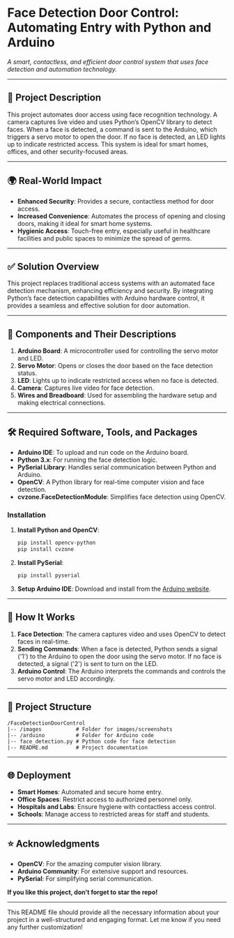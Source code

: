 # Face Detection Door Control: Automating Entry with Python and Arduino
*A smart, contactless, and efficient door control system that uses face detection and automation technology.*

---

## 📄 Project Description
This project automates door access using face recognition technology. A camera captures live video and uses Python’s OpenCV library to detect faces. When a face is detected, a command is sent to the Arduino, which triggers a servo motor to open the door. If no face is detected, an LED lights up to indicate restricted access. This system is ideal for smart homes, offices, and other security-focused areas.

---

## 🌍 Real-World Impact
- **Enhanced Security**: Provides a secure, contactless method for door access.
- **Increased Convenience**: Automates the process of opening and closing doors, making it ideal for smart home systems.
- **Hygienic Access**: Touch-free entry, especially useful in healthcare facilities and public spaces to minimize the spread of germs.

---

## ✅ Solution Overview
This project replaces traditional access systems with an automated face detection mechanism, enhancing efficiency and security. By integrating Python’s face detection capabilities with Arduino hardware control, it provides a seamless and effective solution for door automation.

---

## 🧩 Components and Their Descriptions
1. **Arduino Board**: A microcontroller used for controlling the servo motor and LED.
2. **Servo Motor**: Opens or closes the door based on the face detection status.
3. **LED**: Lights up to indicate restricted access when no face is detected.
4. **Camera**: Captures live video for face detection.
5. **Wires and Breadboard**: Used for assembling the hardware setup and making electrical connections.

---

## 🛠️ Required Software, Tools, and Packages
- **Arduino IDE**: To upload and run code on the Arduino board.
- **Python 3.x**: For running the face detection logic.
- **PySerial Library**: Handles serial communication between Python and Arduino.
- **OpenCV**: A Python library for real-time computer vision and face detection.
- **cvzone.FaceDetectionModule**: Simplifies face detection using OpenCV.

### Installation
1. **Install Python and OpenCV**:
   ```bash
   pip install opencv-python
   pip install cvzone
   ```
2. **Install PySerial**:
   ```bash
   pip install pyserial
   ```
3. **Setup Arduino IDE**: Download and install from the [Arduino website](https://www.arduino.cc/en/software).

---

## 🚀 How It Works
1. **Face Detection**: The camera captures video and uses OpenCV to detect faces in real-time.
2. **Sending Commands**: When a face is detected, Python sends a signal ('1') to the Arduino to open the door using the servo motor. If no face is detected, a signal ('2') is sent to turn on the LED.
3. **Arduino Control**: The Arduino interprets the commands and controls the servo motor and LED accordingly.

---

## 📂 Project Structure
```
/FaceDetectionDoorControl
|-- /images           # Folder for images/screenshots
|-- /arduino          # Folder for Arduino code
|-- face_detection.py # Python code for face detection
|-- README.md         # Project documentation
```

---

## 🌐 Deployment
- **Smart Homes**: Automated and secure home entry.
- **Office Spaces**: Restrict access to authorized personnel only.
- **Hospitals and Labs**: Ensure hygiene with contactless access control.
- **Schools**: Manage access to restricted areas for staff and students.

---

## ⭐ Acknowledgments
- **OpenCV**: For the amazing computer vision library.
- **Arduino Community**: For extensive support and resources.
- **PySerial**: For simplifying serial communication.

**If you like this project, don’t forget to star the repo!**

---

This README file should provide all the necessary information about your project in a well-structured and engaging format. Let me know if you need any further customization!
